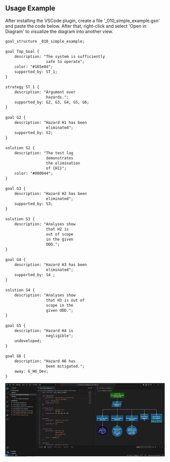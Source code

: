 

## Usage Example

After installing the VSCode plugin, create a file '_010_simple_example.gsn' and paste the code below. After that, right-click and select 'Open in Diagram' to visualize the diagram into another view.

```
goal_structure _010_simple_example;

goal Top_Goal {
    description: "The system is sufficiently 
                  safe to operate";
    color: "#165e0d";
    supported_by: ST_1;
}
                  
strategy ST_1 {
    description: "Argument over 
                  hazards.";
    supported_by: G2, G3, G4, G5, G6;
}

goal G2 {
    description: "Hazard H1 has been 
                  eliminated";
    supported_by: S2;
}

solution S2 {
    description: "The test log 
                  demonstrates
                  the elimination 
                  of {H1}";
    color: "#000044";
}

goal G3 {
    description: "Hazard H2 has been 
                  eliminated";
    supported_by: S3;
}

solution S3 {
    description: "Analyses show 
                  that H2 is 
                  out of scope 
                  in the given 
                  ODD.";
}

goal G4 {
    description: "Hazard H3 has been 
                  eliminated";
    supported_by: S4 ;
}

solution S4 {
    description: "Analyses show 
                  that H3 is out of
                  scope in the
                  given ODD.";
}

goal G5 {
    description: "Hazard H4 is 
                  negligible";
    undeveloped;
}

goal G6 {
    description: "Hazard H6 has
                  been mitigated.";
    away: G_H6_Dev;
}
```

![gsn_vscode_screenshot](./doc/gsn_vscode_screenshot.png)